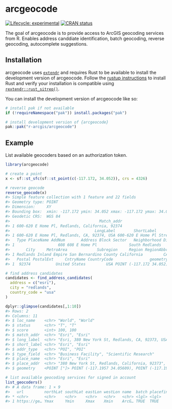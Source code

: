 
<!-- README.md is generated from README.Rmd. Please edit that file -->

# arcgeocode

<!-- badges: start -->

[![Lifecycle:
experimental](https://img.shields.io/badge/lifecycle-experimental-orange.svg)](https://lifecycle.r-lib.org/articles/stages.html#experimental)
[![CRAN
status](https://www.r-pkg.org/badges/version/arcgeocode)](https://CRAN.R-project.org/package=arcgeocode)
<!-- badges: end -->

The goal of arcgeocode is to provide access to ArcGIS geocoding services
from R. Enables address canddiate identification, batch geocoding,
reverse geocoding, autocomplete suggestions.

## Installation

arcgeocode uses [`extendr`](https://extendr.github.io/) and requires
Rust to be available to install the development version of arcgeocode.
Follow the [rustup instructions](https://rustup.rs/) to install Rust and
verify your installation is compatible using
[`rextendr::rust_sitrep()`](https://extendr.github.io/rextendr/dev/#sitrep).

You can install the development version of arcgeocode like so:

``` r
# install pak if not available
if (!requireNamespace("pak")) install.packages("pak")

# install development version of {arcgeocode}
pak::pak("r-arcgis/arcgeocode")
```

## Example

List available geocoders based on an authorization token.

``` r
library(arcgeocode)

# create a point
x <- sf::st_sfc(sf::st_point(c(-117.172, 34.052)), crs = 4326)

# reverse geocode
reverse_geocode(x)
#> Simple feature collection with 1 feature and 22 fields
#> Geometry type: POINT
#> Dimension:     XY
#> Bounding box:  xmin: -117.172 ymin: 34.052 xmax: -117.172 ymax: 34.052
#> Geodetic CRS:  WGS 84
#>                                       Match_addr
#> 1 600-620 E Home Pl, Redlands, California, 92374
#>                                     LongLabel        ShortLabel     Addr_type
#> 1 600-620 E Home Pl, Redlands, CA, 92374, USA 600-620 E Home Pl StreetAddress
#>   Type PlaceName AddNum       Address Block Sector   Neighborhood District
#> 1                   608 608 E Home Pl              South Redlands         
#>       City     MetroArea             Subregion     Region RegionAbbr Territory
#> 1 Redlands Inland Empire San Bernardino County California         CA          
#>   Postal PostalExt     CntryName CountryCode                geometry
#> 1  92374           United States         USA POINT (-117.172 34.052)

# find address candidates
candidates <- find_address_candidates(
  address = c("esri"),
  city = "redlands",
  country_code = "usa"
)

dplyr::glimpse(candidates[,1:10])
#> Rows: 2
#> Columns: 11
#> $ loc_name    <chr> "World", "World"
#> $ status      <chr> "T", "T"
#> $ score       <int> 100, 100
#> $ match_addr  <chr> "Esri", "Esri"
#> $ long_label  <chr> "Esri, 380 New York St, Redlands, CA, 92373, USA", "Esri, …
#> $ short_label <chr> "Esri", "Esri"
#> $ addr_type   <chr> "POI", "POI"
#> $ type_field  <chr> "Business Facility", "Scientific Research"
#> $ place_name  <chr> "Esri", "Esri"
#> $ place_addr  <chr> "380 New York St, Redlands, California, 92373", "Redlands,…
#> $ geometry    <POINT [°]> POINT (-117.1957 34.05609), POINT (-117.1957 34.05615)…

# list available geocoding services for signed in account
list_geocoders()
#> # A data frame: 1 × 9
#>   url         northLat southLat eastLon westLon name  batch placefinding suggest
#> * <chr>       <chr>    <chr>    <chr>   <chr>   <chr> <lgl> <lgl>        <lgl>  
#> 1 https://ge… Ymax     Ymin     Xmax    Xmin    ArcG… TRUE  TRUE         TRUE
```
